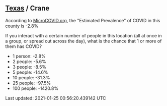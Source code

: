 
## [Texas](/united-states/texas) / Crane

According to [MicroCOVID.org](http://microcovid.org),
the "Estimated Prevalence" of COVID in this county is -2.8%

If you interact with a certain number of people in this location
(all at once in a group, or spread out across the day), what is the chance that
1 or more of them has COVID?

- 1 person: -2.8%
- 2 people: -5.6%
- 3 people: -8.5%
- 5 people: -14.6%
- 10 people: -31.3%
- 25 people: -97.5%
- 100 people: -1420.8%

Last updated: 2021-01-25 00:56:20.439142 UTC
